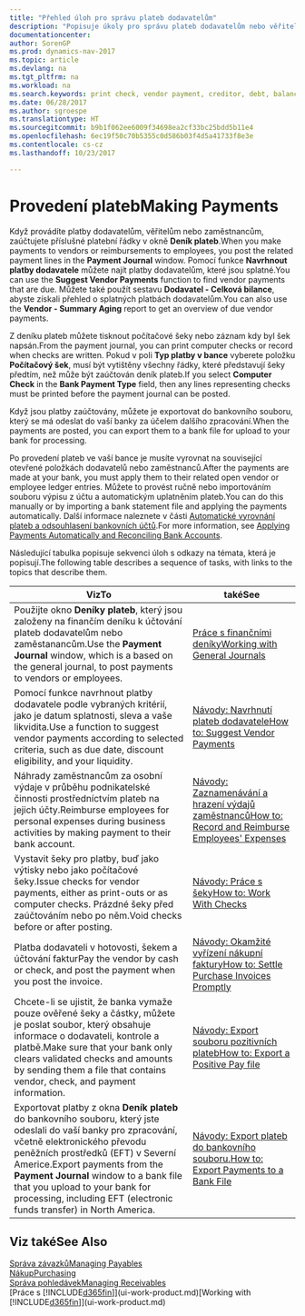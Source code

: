 ```yaml
---
title: "Přehled úloh pro správu plateb dodavatelům"
description: "Popisuje úkoly pro správu plateb dodavatelům nebo věřitelům, včetně zasílání platebních řádků a získání přehledu o splatnosti zůstatku."
documentationcenter: 
author: SorenGP
ms.prod: dynamics-nav-2017
ms.topic: article
ms.devlang: na
ms.tgt_pltfrm: na
ms.workload: na
ms.search.keywords: print check, vendor payment, creditor, debt, balance due, AP
ms.date: 06/28/2017
ms.author: sgroespe
ms.translationtype: HT
ms.sourcegitcommit: b9b1f062ee6009f34698ea2cf33bc25bdd5b11e4
ms.openlocfilehash: 6ec19f50c70b5355c0d586b03f4d5a41733f8e3e
ms.contentlocale: cs-cz
ms.lasthandoff: 10/23/2017

---
```

# <a name="making-payments"></a><span data-ttu-id="171ba-103">Provedení plateb</span><span class="sxs-lookup"><span data-stu-id="171ba-103">Making Payments</span></span>
<span data-ttu-id="171ba-104">Když provádíte platby dodavatelům, věřitelům nebo zaměstnancům, zaúčtujete příslušné platební řádky v okně **Deník plateb**.</span><span class="sxs-lookup"><span data-stu-id="171ba-104">When you make payments to vendors or reimbursements to employees, you post the related payment lines in the **Payment Journal** window.</span></span> <span data-ttu-id="171ba-105">Pomocí funkce **Navrhnout platby dodavatele** můžete najít platby dodavatelům, které jsou splatné.</span><span class="sxs-lookup"><span data-stu-id="171ba-105">You can use the **Suggest Vendor Payments** function to find vendor payments that are due.</span></span> <span data-ttu-id="171ba-106">Můžete také použít sestavu **Dodavatel - Celková bilance**, abyste získali přehled o splatných platbách dodavatelům.</span><span class="sxs-lookup"><span data-stu-id="171ba-106">You can also use the **Vendor - Summary Aging** report to get an overview of due vendor payments.</span></span>

<span data-ttu-id="171ba-107">Z deníku plateb můžete tisknout počítačové šeky nebo záznam kdy byl šek napsán.</span><span class="sxs-lookup"><span data-stu-id="171ba-107">From the payment journal, you can print computer checks or record when checks are written.</span></span> <span data-ttu-id="171ba-108">Pokud v poli **Typ platby v bance** vyberete položku **Počítačový šek**, musí být vytištěny všechny řádky, které představují šeky předtím, než může být zaúčtován deník plateb.</span><span class="sxs-lookup"><span data-stu-id="171ba-108">If you select **Computer Check** in the **Bank Payment Type** field, then any lines representing checks must be printed before the payment journal can be posted.</span></span>

<span data-ttu-id="171ba-109">Když jsou platby zaúčtovány, můžete je exportovat do bankovního souboru, který se má odeslat do vaší banky za účelem dalšího zpracování.</span><span class="sxs-lookup"><span data-stu-id="171ba-109">When the payments are posted, you can export them to a bank file for upload to your bank for processing.</span></span>

<span data-ttu-id="171ba-110">Po provedení plateb ve vaší bance je musíte vyrovnat na související otevřené položkách dodavatelů nebo zaměstnanců.</span><span class="sxs-lookup"><span data-stu-id="171ba-110">After the payments are made at your bank, you must apply them to their related open vendor or employee ledger entries.</span></span> <span data-ttu-id="171ba-111">Můžete to provést ručně nebo importováním souboru výpisu z účtu a automatickým uplatněním plateb.</span><span class="sxs-lookup"><span data-stu-id="171ba-111">You can do this manually or by importing a bank statement file and applying the payments automatically.</span></span> <span data-ttu-id="171ba-112">Další informace naleznete v části [Automatické vyrovnání plateb a odsouhlasení bankovních účtů](receivables-apply-payments-auto-reconcile-bank-accounts.md).</span><span class="sxs-lookup"><span data-stu-id="171ba-112">For more information, see [Applying Payments Automatically and Reconciling Bank Accounts](receivables-apply-payments-auto-reconcile-bank-accounts.md).</span></span>

<span data-ttu-id="171ba-113">Následující tabulka popisuje sekvenci úloh s odkazy na témata, která je popisují.</span><span class="sxs-lookup"><span data-stu-id="171ba-113">The following table describes a sequence of tasks, with links to the topics that describe them.</span></span>

| <span data-ttu-id="171ba-114">Viz</span><span class="sxs-lookup"><span data-stu-id="171ba-114">To</span></span> | <span data-ttu-id="171ba-115">také</span><span class="sxs-lookup"><span data-stu-id="171ba-115">See</span></span> |
| --- | --- |
|<span data-ttu-id="171ba-116">Použijte okno **Deníky plateb**, který jsou založeny na finančím deníku k účtování plateb dodavatelům nebo zaměstanancům.</span><span class="sxs-lookup"><span data-stu-id="171ba-116">Use the **Payment Journal** window, which is a based on the general journal, to post payments to vendors or employees.</span></span>|[<span data-ttu-id="171ba-117">Práce s finančními deníky</span><span class="sxs-lookup"><span data-stu-id="171ba-117">Working with General Journals</span></span>](ui-work-general-journals.md)|
| <span data-ttu-id="171ba-118">Pomocí funkce navrhnout platby dodavatele podle vybraných kritérií, jako je datum splatnosti, sleva a vaše likvidita.</span><span class="sxs-lookup"><span data-stu-id="171ba-118">Use a function to suggest vendor payments according to selected criteria, such as due date, discount eligibility, and your liquidity.</span></span> |[<span data-ttu-id="171ba-119">Návody: Navrhnutí plateb dodavatele</span><span class="sxs-lookup"><span data-stu-id="171ba-119">How to: Suggest Vendor Payments</span></span>](payables-how-suggest-vendor-payments.md) |
|<span data-ttu-id="171ba-120">Náhrady zaměstnancům za osobní výdaje v průběhu podnikatelské činnosti prostředníctvím plateb na jejich účty.</span><span class="sxs-lookup"><span data-stu-id="171ba-120">Reimburse employees for personal expenses during business activities by making payment to their bank account.</span></span>|[<span data-ttu-id="171ba-121">Návody: Zaznamenávání a hrazení výdajů zaměstnanců</span><span class="sxs-lookup"><span data-stu-id="171ba-121">How to: Record and Reimburse Employees' Expenses</span></span>](finance-how-record-reimburse-employee-expenses.md)|
| <span data-ttu-id="171ba-122">Vystavit šeky pro platby, buď jako výtisky nebo jako počítačové šeky.</span><span class="sxs-lookup"><span data-stu-id="171ba-122">Issue checks for vendor payments, either as print-outs or as computer checks.</span></span> <span data-ttu-id="171ba-123">Prázdné šeky před zaúčtováním nebo po něm.</span><span class="sxs-lookup"><span data-stu-id="171ba-123">Void checks before or after posting.</span></span> |[<span data-ttu-id="171ba-124">Návody: Práce s šeky</span><span class="sxs-lookup"><span data-stu-id="171ba-124">How to: Work With Checks</span></span>](payables-how-work-checks.md) |
| <span data-ttu-id="171ba-125">Platba dodavateli v hotovosti, šekem a účtování faktur</span><span class="sxs-lookup"><span data-stu-id="171ba-125">Pay the vendor by cash or check, and post the payment when you post the invoice.</span></span> |[<span data-ttu-id="171ba-126">Návody: Okamžité vyřízení nákupní faktury</span><span class="sxs-lookup"><span data-stu-id="171ba-126">How to: Settle Purchase Invoices Promptly</span></span>](finance-how-to-settle-purchase-invoices-promptly.md) |
| <span data-ttu-id="171ba-127">Chcete-li se ujistit, že banka vymaže pouze ověřené šeky a částky, můžete je poslat soubor, který obsahuje informace o dodavateli, kontrole a platbě.</span><span class="sxs-lookup"><span data-stu-id="171ba-127">Make sure that your bank only clears validated checks and amounts by sending them a file that contains vendor, check, and payment information.</span></span> |[<span data-ttu-id="171ba-128">Návody: Export souboru pozitivních plateb</span><span class="sxs-lookup"><span data-stu-id="171ba-128">How to: Export a Positive Pay file</span></span>](finance-how-positive-pay.md) |
|<span data-ttu-id="171ba-129">Exportovat platby z okna **Deník plateb** do bankovního souboru, který jste odeslali do vaší banky pro zpracování, včetně elektronického převodu peněžních prostředků (EFT) v Severní Americe.</span><span class="sxs-lookup"><span data-stu-id="171ba-129">Export payments from the **Payment Journal** window to a bank file that you upload to your bank for processing, including EFT (electronic funds transfer) in North America.</span></span> |[<span data-ttu-id="171ba-130">Návody: Export plateb do bankovního souboru.</span><span class="sxs-lookup"><span data-stu-id="171ba-130">How to: Export Payments to a Bank File</span></span>](payables-how-export-payments-bank-file.md)|  

## <a name="see-also"></a><span data-ttu-id="171ba-131">Viz také</span><span class="sxs-lookup"><span data-stu-id="171ba-131">See Also</span></span>
[<span data-ttu-id="171ba-132">Správa závazků</span><span class="sxs-lookup"><span data-stu-id="171ba-132">Managing Payables</span></span>](payables-manage-payables.md)  
[<span data-ttu-id="171ba-133">Nákup</span><span class="sxs-lookup"><span data-stu-id="171ba-133">Purchasing</span></span>](purchasing-manage-purchasing.md)  
[<span data-ttu-id="171ba-134">Správa pohledávek</span><span class="sxs-lookup"><span data-stu-id="171ba-134">Managing Receivables</span></span>](receivables-manage-receivables.md)  
<span data-ttu-id="171ba-135">[Práce s [!INCLUDE[d365fin](includes/d365fin_md.md)]](ui-work-product.md)</span><span class="sxs-lookup"><span data-stu-id="171ba-135">[Working with [!INCLUDE[d365fin](includes/d365fin_md.md)]](ui-work-product.md)</span></span>  

